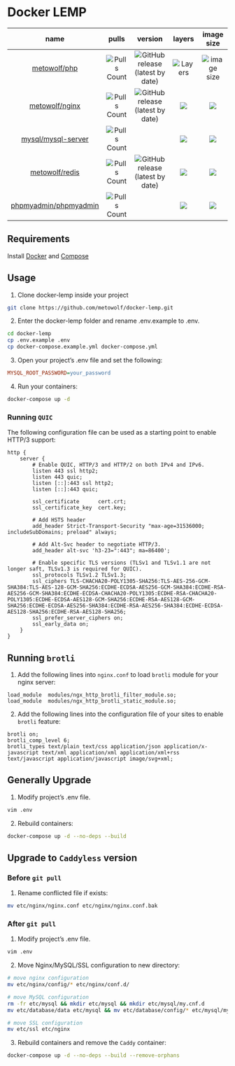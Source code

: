 # Docker LEMP

|name|pulls|version|layers|image size|
|:---:|:---:|:---:|:---:|:---:|
|[metowolf/php](https://hub.docker.com/r/metowolf/php)|![Pulls Count](https://img.shields.io/docker/pulls/metowolf/php.svg?style=flat-square)|![GitHub release (latest by date)](https://img.shields.io/github/v/tag/metowolf/docker-php?style=flat-square)|![Layers](https://shields.beevelop.com/docker/image/layers/metowolf/php/latest.svg?style=flat-square)|![image size](https://shields.beevelop.com/docker/image/image-size/metowolf/php/latest.svg?style=flat-square)|
|[metowolf/nginx](https://hub.docker.com/r/metowolf/nginx)|![Pulls Count](https://img.shields.io/docker/pulls/metowolf/nginx.svg?style=flat-square)|![GitHub release (latest by date)](https://img.shields.io/github/v/tag/metowolf/docker-nginx?style=flat-square)|![](https://shields.beevelop.com/docker/image/layers/metowolf/nginx/latest.svg?style=flat-square)|![](https://shields.beevelop.com/docker/image/image-size/metowolf/nginx/latest.svg?style=flat-square)|
|[mysql/mysql-server](https://hub.docker.com/r/mysql/mysql-server)|![Pulls Count](https://img.shields.io/docker/pulls/mysql/mysql-server.svg?style=flat-square)||![](https://shields.beevelop.com/docker/image/layers/mysql/mysql-server/latest.svg?style=flat-square)|![](https://shields.beevelop.com/docker/image/image-size/mysql/mysql-server/latest.svg?style=flat-square)|
|[metowolf/redis](https://hub.docker.com/r/metowolf/redis)|![Pulls Count](https://img.shields.io/docker/pulls/metowolf/redis.svg?style=flat-square)|![GitHub release (latest by date)](https://img.shields.io/github/v/tag/metowolf/docker-redis?style=flat-square)|![](https://shields.beevelop.com/docker/image/layers/metowolf/redis/latest.svg?style=flat-square)|![](https://shields.beevelop.com/docker/image/image-size/metowolf/redis/latest.svg?style=flat-square)|
|[phpmyadmin/phpmyadmin](https://hub.docker.com/r/phpmyadmin/phpmyadmin)|![Pulls Count](https://img.shields.io/docker/pulls/phpmyadmin/phpmyadmin.svg?style=flat-square)||![](https://shields.beevelop.com/docker/image/layers/phpmyadmin/phpmyadmin/latest.svg?style=flat-square)|![](https://shields.beevelop.com/docker/image/image-size/phpmyadmin/phpmyadmin/latest.svg?style=flat-square)|

## Requirements

Install [Docker](https://get.docker.com/) and [Compose](https://docs.docker.com/compose/install/)

## Usage

 1. Clone docker-lemp inside your project
```bash
git clone https://github.com/metowolf/docker-lemp.git
```
 2. Enter the docker-lemp folder and rename .env.example to .env.
```bash
cd docker-lemp
cp .env.example .env
cp docker-compose.example.yml docker-compose.yml
```
 3. Open your project’s .env file and set the following:
```ini
MYSQL_ROOT_PASSWORD=your_password
```
 4. Run your containers:
```bash
docker-compose up -d
```

### Running `QUIC`

The following configuration file can be used as a starting point to enable HTTP/3 support:
```nginx
http {
    server {
        # Enable QUIC, HTTP/3 and HTTP/2 on both IPv4 and IPv6.
        listen 443 ssl http2;
        listen 443 quic;
        listen [::]:443 ssl http2;
        listen [::]:443 quic;

        ssl_certificate      cert.crt;
        ssl_certificate_key  cert.key;

        # Add HSTS header
        add_header Strict-Transport-Security "max-age=31536000; includeSubDomains; preload" always;

        # Add Alt-Svc header to negotiate HTTP/3.
        add_header alt-svc 'h3-23=":443"; ma=86400';

        # Enable specific TLS versions (TLSv1 and TLSv1.1 are not longer saft, TLSv1.3 is required for QUIC).
        ssl_protocols TLSv1.2 TLSv1.3;
        ssl_ciphers TLS-CHACHA20-POLY1305-SHA256:TLS-AES-256-GCM-SHA384:TLS-AES-128-GCM-SHA256:ECDHE-ECDSA-AES256-GCM-SHA384:ECDHE-RSA-AES256-GCM-SHA384:ECDHE-ECDSA-CHACHA20-POLY1305:ECDHE-RSA-CHACHA20-POLY1305:ECDHE-ECDSA-AES128-GCM-SHA256:ECDHE-RSA-AES128-GCM-SHA256:ECDHE-ECDSA-AES256-SHA384:ECDHE-RSA-AES256-SHA384:ECDHE-ECDSA-AES128-SHA256:ECDHE-RSA-AES128-SHA256;
        ssl_prefer_server_ciphers on;
        ssl_early_data on;
    }
}
```

## Running `brotli`

 1. Add the following lines into `nginx.conf` to load `brotli` module for your nginx server:
```nginx
load_module  modules/ngx_http_brotli_filter_module.so;
load_module  modules/ngx_http_brotli_static_module.so;
```
 2. Add the following lines into the configuration file of your sites to enable `brotli` feature:
```nginx
brotli on;
brotli_comp_level 6;
brotli_types text/plain text/css application/json application/x-javascript text/xml application/xml application/xml+rss text/javascript application/javascript image/svg+xml;
```

## Generally Upgrade

 1. Modify project’s .env file.
```bash
vim .env
```

 2. Rebuild containers:
```bash
docker-compose up -d --no-deps --build
```

## Upgrade to `Caddyless` version

### Before `git pull`

 1. Rename conflicted file if exists:
```bash
mv etc/nginx/nginx.conf etc/nginx/nginx.conf.bak
```

### After `git pull`

 1. Modify project’s .env file.
```bash
vim .env
```

 2. Move Nginx/MySQL/SSL configuration to new directory:
```bash
# move nginx configuration
mv etc/nginx/config/* etc/nginx/conf.d/

# move MySQL configuration
rm -fr etc/mysql && mkdir etc/mysql && mkdir etc/mysql/my.cnf.d
mv etc/database/data etc/mysql && mv etc/database/config/* etc/mysql/my.cnf.d

# move SSL configuration
mv etc/ssl etc/nginx
```

 3. Rebuild containers and remove the `Caddy` container:
```bash
docker-compose up -d --no-deps --build --remove-orphans
```

